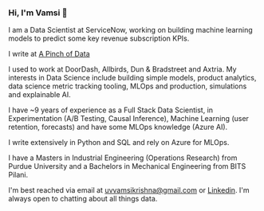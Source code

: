 ### Hi, I'm Vamsi 👋

<!--
**vamsiuppala/vamsiuppala** is a ✨ _special_ ✨ repository because its `README.md` (this file) appears on your GitHub profile.
-->

I am a Data Scientist at ServiceNow, working on building machine learning models to predict some key revenue subscription KPIs. 

I write at [A Pinch of Data](https://vamsiuppala.github.io/about.html)

I used to work at DoorDash, Allbirds, Dun & Bradstreet and Axtria. My interests in Data Science include building simple models, product analytics, data science metric tracking tooling, MLOps and production, simulations and explainable AI.

I have ~9 years of experience as a Full Stack Data Scientist, in Experimentation (A/B Testing, Causal Inference), Machine Learning (user retention, forecasts) and have some MLOps knowledge (Azure AI).

I write extensively in Python and SQL and rely on Azure for MLOps.

I have a Masters in Industrial Engineering (Operations Research) from Purdue University and a Bachelors in Mechanical Engineering from BITS Pilani.

I'm best reached via email at uvvamsikrishna@gmail.com or [Linkedin](https://www.linkedin.com/in/vamsiuppala/). I'm always open to chatting about all things data.
